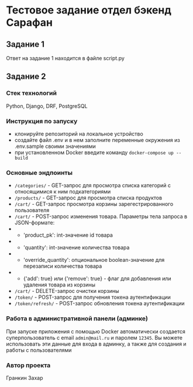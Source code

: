 # Тестовое задание отдел бэкенд Сарафан

## Задание 1
Ответ на задание 1 находится в файле script.py

## Задание 2
### Стек технологий
Python, Django, DRF, PostgreSQL

### Инструкция по запуску

- клонируйте репозиторий на локальное устройство
- создайте файл .env и в нем заполните переменные окружения из .env.sample своими значениями
- при установленном Docker введите команду `docker-compose up --build`

### Основные эндпоинты

- `/categories/` - GET-запрос для просмотра списка категорий с относящимися к ним подкатегориями
- `/products/` - GET-запрос для просмотра списка продуктов
- `/cart/` - GET-запрос просмотра корзины зарегестрированного пользователя
- `/cart/` - POST-запрос изменения товара. Параметры тела запроса в JSON-формате:
- - 'product_pk': int-значение id товара
- - 'quantity': int-значение количества товара
- - 'override_quantity': опциональное boolean-значение для перезаписи количества товара
- - {'add': true} или {'remove': true} - флаг для добавления или удаления товара из корзины
- `/cart/` - DELETE-запрос очистки корзины
- `/token/` - POST-запрос для получения токена аутентификации
- `/token/refresh/` - POST-запрос обновления токена аутентификации

### Работа в административной панели (админке)

При запуске приложения с помощью Docker автоматически создается суперпользователь
с email `admin@mail.ru` и паролем `12345`. Вы можете использовать эти данные для входа в админку, а также для создания и работы с
пользователями

### Автор проекта

Гранкин Захар
